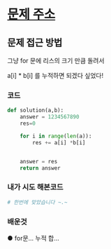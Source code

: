 # [문제 주소](https://programmers.co.kr/learn/courses/30/lessons/70128)

## 문제 접근 방법

그냥 for 문에 리스의 크기 만큼 돌려서

a[i] * b[i] 를 누적하면 되겠다 싶었다!




### 코드

```python
def solution(a,b):
    answer = 1234567890
    res=0

    for i in range(len(a)):
        res += a[i] *b[i]


    answer = res
    return answer
```

### 내가 시도 해본코드 

```python
# 한번에 맞았습니다 ~.~
```

### 배운것

● for문... 누적 합...

